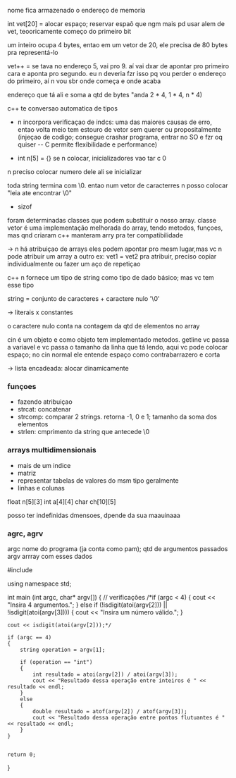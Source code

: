 nome fica armazenado o endereço de memoria

int vet[20] = alocar espaço; reservar espaõ que ngm mais pd usar alem de vet, teooricamente
começo do primeiro bit

um inteiro ocupa 4 bytes, entao em um vetor de 20, ele precisa de 80 bytes pra representá-lo

vet++ = se tava no endereço 5, vai pro 9. aí vai dxar de apontar pro primeiro cara e aponta pro segundo. eu n deveria fzr isso pq vou perder o endereço do primeiro, aí n vou sbr onde começa e onde acaba

endereço que tá ali e soma a qtd de bytes 
"anda 2 * 4, 1 * 4, n * 4)

c++ te conversao automatica de tipos


- n incorpora verificaçao de indcs: uma das maiores causas de erro, entao volta meio tem estouro de vetor sem querer ou propositalmente (injeçao de codigo; consegue crashar programa, entrar no SO e fzr oq quiser -- C permite flexibilidade e performance)


- int n[5] = {}
se n colocar, inicializadores vao tar c 0


n preciso colocar numero dele ali se inicializar


toda string termina com \0. entao num vetor de caracterres n posso colocar "leia ate encontrar \0"

- sizof

foram determinadas classes que podem substituir o nosso array. classe vetor é uma implementação melhorada do array, tendo metodos, funçoes, mas qnd criaram c++ manteram arry pra ter compatibilidade

-> n há atribuiçao de arrays
eles podem apontar pro mesm lugar,mas vc n pode atribuir um array a outro
ex: vet1 = vet2
pra atribuir, preciso copiar individualmente ou fazer um aço de repetiçao

c++ n fornece um tipo de string como tipo de dado básico; mas vc tem esse tipo

string = conjunto de caracteres + caractere nulo '\0'

-> literais x constantes

o caractere nulo conta na contagem da qtd de elementos no array


cin é um objeto e como objeto tem implementado metodos. getline vc passa a variavel e vc passa o tamanho da linha que tá lendo, aqui vc pode colocar espaço; no cin normal ele entende espaço como contrabarrazero e corta

-> lista encadeada: alocar dinamicamente


### funçoes

- fazendo atribuiçao
- strcat: concatenar
- strcomp: comparar 2 strings. retorna -1, 0 e 1; tamanho da soma dos elementos
- strlen: cmprimento da string que antecede \0

### arrays multidimensionais

- mais de um indice
- matriz
- representar tabelas de valores do msm tipo geralmente
- linhas e colunas

float n[5][3]
int a[4][4]
char ch[10][5]

posso ter indefinidas dmensoes, dpende da sua maauinaaa


### agrc, agrv

argc nome do programa (ja conta como pam); qtd de argumentos passados
argv arrray com esses dados



#include <iostream>

using namespace std;

int main (int argc, char* argv[])
{
    // verificações
    /*if (argc < 4) 
    {
        cout << "Insira 4 argumentos.";
    }
    else if (!isdigit(atoi(argv[2])) || !isdigit(atoi(argv[3]))) 
    {
        cout << "Insira um número válido.";
    }

    cout << isdigit(atoi(argv[2]));*/

    if (argc == 4) 
    {
        string operation = argv[1];

        if (operation == "int")
        {
            int resultado = atoi(argv[2]) / atoi(argv[3]);
            cout << "Resultado dessa operação entre inteiros é " << resultado << endl;
        }
        else
        {
            double resultado = atof(argv[2]) / atof(argv[3]);
            cout << "Resultado dessa operação entre pontos flutuantes é " << resultado << endl;
        }
    }


    return 0;
}
